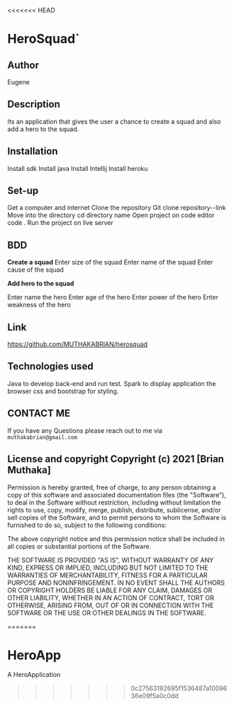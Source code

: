 <<<<<<< HEAD
# HeroSquad`

## Author
Eugene

## Description
Its an application that gives the user a chance to create a squad and also add a hero to the squad.

## Installation
Install sdk
Install java
Install Intellij
Install heroku

## Set-up 
Get a computer and internet
Clone the repository
Git clone repository--link
Move into the directory
cd directory name
Open project on code editor
code .
Run the project on live server

## BDD
**Create a squad**
Enter size of the squad
Enter name of the squad
Enter cause of the squad

**Add hero to the squad**

Enter name the hero
Enter age of the hero
Enter power of the hero
Enter weakness of the hero


## Link
https://github.com/MUTHAKABRIAN/herosquad

## Technologies used
Java to develop back-end and run test.
Spark to display application the browser
css and bootstrap for styling.

## CONTACT ME 
  If you have any Questions please reach out to me via `muthakabrian@gmail.com` 


 ## License and copyright  Copyright (c) 2021 [Brian Muthaka]
 
 
Permission is hereby granted, free of charge, to any person obtaining a copy
of this software and associated documentation files (the "Software"), to deal
in the Software without restriction, including without limitation the rights
to use, copy, modify, merge, publish, distribute, sublicense, and/or sell
copies of the Software, and to permit persons to whom the Software is
furnished to do so, subject to the following conditions:

The above copyright notice and this permission notice shall be included in all
copies or substantial portions of the Software.

THE SOFTWARE IS PROVIDED "AS IS", WITHOUT WARRANTY OF ANY KIND, EXPRESS OR
IMPLIED, INCLUDING BUT NOT LIMITED TO THE WARRANTIES OF MERCHANTABILITY,
FITNESS FOR A PARTICULAR PURPOSE AND NONINFRINGEMENT. IN NO EVENT SHALL THE
AUTHORS OR COPYRIGHT HOLDERS BE LIABLE FOR ANY CLAIM, DAMAGES OR OTHER
LIABILITY, WHETHER IN AN ACTION OF CONTRACT, TORT OR OTHERWISE, ARISING FROM,
OUT OF OR IN CONNECTION WITH THE SOFTWARE OR THE USE OR OTHER DEALINGS IN THE
SOFTWARE.

=======
# HeroApp
A HeroApplication
>>>>>>> 0c27563192695f1536487a1009636e09f5a0c0dd
